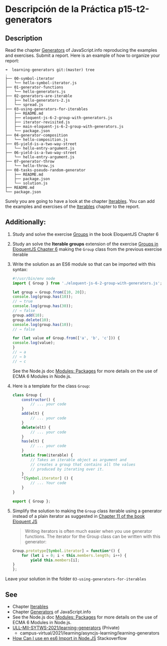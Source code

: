 # Descripción de la Práctica p15-t2-generators

## Description

Read the chapter [Generators](https://javascript.info/generators) of JavaScript.info reproducing the examples and exercises. Submit a report. Here is an example of how to organize your report:

```
➜  learning-generators git:(master) tree 
.
├── 00-symbol-iterator
│   └── hello-symbol-iterator.js
├── 01-generator-functions
│   └── hello-generators.js
├── 02-generators-are-iterable
│   ├── hello-generators-2.js
│   └── spread.js
├── 03-using-generators-for-iterables
│   ├── README.md
│   ├── eloquent-js-6-2-group-with-generators.js
│   ├── iterator-revisited.js
│   ├── main-eloquent-js-6-2-group-with-generators.js
│   └── package.json
├── 04-generator-composition
│   └── hello-composition.js
├── 05-yield-is-a-two-way-street
│   └── hello-entry-argument.js
├── 06-yield-is-a-two-way-street
│   └── hello-entry-argument.js
├── 07-generator-throw
│   └── hello-throw.js
├── 08-tasks-pseudo-random-generator
│   ├── README.md
│   ├── package.json
│   └── solution.js
├── README.md
└── package.json
```

Surely you are going to have a look at the chapter [Iterables](https://javascript.info/iterable). You can add the examples and exercises of the [Iterables](https://javascript.info/iterable) chapter to the report.


## Additionally:

1. Study and solve the exercise [Groups](https://eloquentjavascript.net/06_object.html#group_iterator) in the book EloquentJS Chapter 6
2. Study an solve the **Iterable groups** extension of the exercise [Groups in EloquentJS Chapter 6](https://eloquentjavascript.net/06_object.html#group_iterator) making the `Group` class from the previous exercise iterable
3. Write the solution as an ES6 module so that can be imported with this syntax:

    ```js
    #!/usr/bin/env node 
    import { Group } from './eloquent-js-6-2-group-with-generators.js';

    let group = Group.from([10, 20]);
    console.log(group.has(10));
    // → true
    console.log(group.has(30));
    // → false
    group.add(10);
    group.delete(10);
    console.log(group.has(10));
    // → false

    for (let value of Group.from(['a', 'b', 'c'])) {
    console.log(value);
    }
    // → a
    // → b
    // → c
    ```

    See the Node.js doc [Modules: Packages](https://nodejs.org/api/packages.html#packages_determining_module_system) for more details on the use of ECMA 6 Modules in Node.js.
3. Here is a template for the class `Group`:

    ```js
    class Group {
        constructor() {
            // ... your code 
        }
        add(elt) {
            // ... your code
        }
        delete(elt) {
            // ... your code 
        }
        has(elt) {
            // ... your code
        }
        static from(iterable) {
            // Takes an iterable object as argument and
            // creates a group that contains all the values
            // produced by iterating over it.
        }
        *[Symbol.iterator] () {
            // ... Your code
        }
    }

    export { Group };
    ```
3. Simplify the solution to making the `Group` class iterable using a generator instead of a plain iterator as suggested in [Chapter 11 of the book Eloquent JS](https://eloquentjavascript.net/11_async.html#h_o+cFzGGhnz)

    > Writing iterators is often much easier when you use generator functions. The iterator for the Group class  can be written with this generator:

    ```js
    Group.prototype[Symbol.iterator] = function*() {
        for (let i = 0; i < this.members.length; i++) {
            yield this.members[i];
    }
    };
    ```

  Leave your solution in the folder `03-using-generators-for-iterables`

## See

* Chapter [Iterables](https://javascript.info/iterable)
* Chapter [Generators](https://javascript.info/generators) of JavaScript.info
* See the Node.js doc [Modules: Packages](https://nodejs.org/api/packages.html#packages_determining_module_system) for more details on the use of ECMA 6 Modules in Node.js.
* [ULL-MII-SYTWS-2021/learning-generators](https://github.com/ULL-MII-SYTWS-2021/learning-generators) (Private)
  * campus-virtual/2021/learning/asyncjs-learning/learning-generators
* [How Can I use en es6 Import in Node.JS](https://stackoverflow.com/questions/45854169/how-can-i-use-an-es6-import-in-node-js#:~:text=You%20can%20also%20use%20npm,import%20in%20your%20JavaScript%20files.
) Stackoverflow